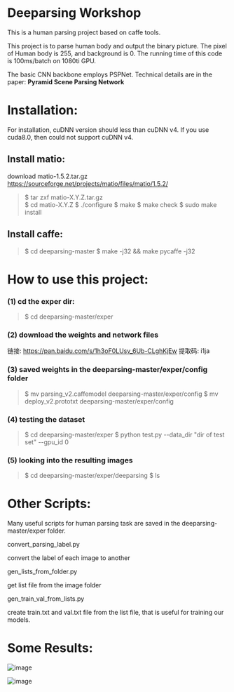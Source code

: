 # Deeparsing Workshop
This is a human parsing project based on caffe tools.

This project is to parse human body and output the binary picture. The pixel of Human body is 255, and background is 0.
The running time of this code is 100ms/batch on 1080ti GPU.
 
The basic CNN backbone employs PSPNet. Technical details are in the paper: **Pyramid Scene Parsing Network**


# Installation:
For installation, cuDNN version should less than cuDNN v4. If you use cuda8.0, then could not support cuDNN v4.

## Install matio:

download  matio-1.5.2.tar.gz https://sourceforge.net/projects/matio/files/matio/1.5.2/
>$ tar zxf matio-X.Y.Z.tar.gz          
>$ cd matio-X.Y.Z
>$ ./configure
>$ make
>$ make check
>$ sudo make install

## Install caffe:
>$ cd deeparsing-master 
>$ make -j32 && make pycaffe -j32

# How to use this project:
### (1) cd the exper dir:
>$ cd deeparsing-master/exper

### (2) download the weights and network files 
链接: https://pan.baidu.com/s/1h3oF0LUsv_6Ub-CLghKjEw 提取码: i1ja

### (3) saved weights in the deeparsing-master/exper/config folder
>$ mv parsing_v2.caffemodel deeparsing-master/exper/config
>$ mv deploy_v2.prototxt deeparsing-master/exper/config

### (4) testing the dataset
>$ cd deeparsing-master/exper
>$ python test.py --data_dir "dir of test set" --gpu_id 0

### (5) looking into the resulting images
>$ cd deeparsing-master/exper/deeparsing
>$ ls 


# Other Scripts:
Many useful scripts for human parsing task are saved in the deeparsing-master/exper folder.

convert_parsing_label.py 

convert the label of each image to another 

gen_lists_from_folder.py

get list file from the image folder

gen_train_val_from_lists.py

create train.txt and val.txt file from the list file, that is useful for training our models.

# Some Results:

![image](https://github.com/BOBrown/deeparsing-master/results/2007_000480.jpg)

![image](https://github.com/BOBrown/deeparsing-master/results/2007_000480.png)